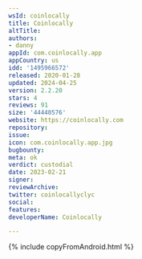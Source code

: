 ```yaml
---
wsId: coinlocally
title: Coinlocally
altTitle: 
authors:
- danny
appId: com.coinlocally.app
appCountry: us
idd: '1495966572'
released: 2020-01-28
updated: 2024-04-25
version: 2.2.20
stars: 4
reviews: 91
size: '44440576'
website: https://coinlocally.com
repository: 
issue: 
icon: com.coinlocally.app.jpg
bugbounty: 
meta: ok
verdict: custodial
date: 2023-02-21
signer: 
reviewArchive: 
twitter: coinlocallyclyc
social: 
features: 
developerName: Coinlocally

---
```


{% include copyFromAndroid.html %}
